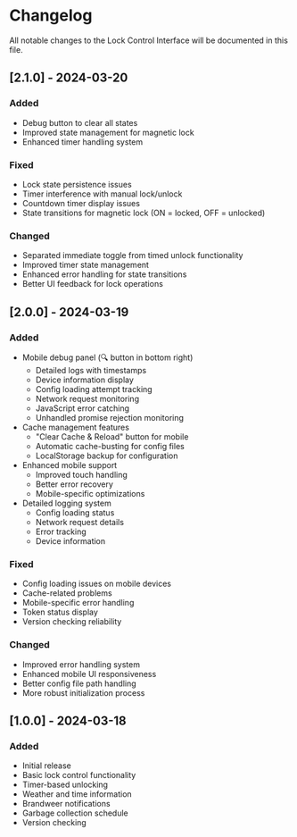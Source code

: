 # Changelog

All notable changes to the Lock Control Interface will be documented in this file.

## [2.1.0] - 2024-03-20

### Added
- Debug button to clear all states
- Improved state management for magnetic lock
- Enhanced timer handling system

### Fixed
- Lock state persistence issues
- Timer interference with manual lock/unlock
- Countdown timer display issues
- State transitions for magnetic lock (ON = locked, OFF = unlocked)

### Changed
- Separated immediate toggle from timed unlock functionality
- Improved timer state management
- Enhanced error handling for state transitions
- Better UI feedback for lock operations

## [2.0.0] - 2024-03-19

### Added
- Mobile debug panel (🔍 button in bottom right)
  - Detailed logs with timestamps
  - Device information display
  - Config loading attempt tracking
  - Network request monitoring
  - JavaScript error catching
  - Unhandled promise rejection monitoring
- Cache management features
  - "Clear Cache & Reload" button for mobile
  - Automatic cache-busting for config files
  - LocalStorage backup for configuration
- Enhanced mobile support
  - Improved touch handling
  - Better error recovery
  - Mobile-specific optimizations
- Detailed logging system
  - Config loading status
  - Network request details
  - Error tracking
  - Device information

### Fixed
- Config loading issues on mobile devices
- Cache-related problems
- Mobile-specific error handling
- Token status display
- Version checking reliability

### Changed
- Improved error handling system
- Enhanced mobile UI responsiveness
- Better config file path handling
- More robust initialization process

## [1.0.0] - 2024-03-18

### Added
- Initial release
- Basic lock control functionality
- Timer-based unlocking
- Weather and time information
- Brandweer notifications
- Garbage collection schedule
- Version checking 